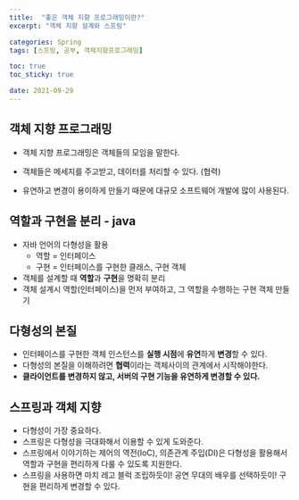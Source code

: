 ```yaml
---
title:  "좋은 객체 지향 프로그래밍이란?"
excerpt: "객체 지향 설계와 스프링"

categories: Spring
tags: [스프링, 공부, 객체지향프로그래밍]

toc: true
toc_sticky: true

date: 2021-09-29
---
```


## 객체 지향 프로그래밍

- 객체 지향 프로그래밍은 객체들의 모임을 말한다.

- 객체들은 메세지를 주고받고, 데이터를 처리할 수 있다. (협력)

- 유연하고 변경이 용이하게 만들기 때문에 대규모 소프트웨어 개발에 많이 사용된다.



## 역할과 구현을 분리 - java

- 자바 언어의 다형성을 활용
  - 역할 = 인터페이스
  - 구현 = 인터페이스를 구현한 클래스, 구현 객체
- 객체를 설계할 때 **역할**과 **구현**을 명확히 분리
- 객체 설계시 역할(인터페이스)을 먼저 부여하고, 그 역할을 수행하는 구현 객체 만들기



## 다형성의 본질

- 인터페이스를 구현한 객체 인스턴스를 **실행 시점**에 **유연**하게 **변경**할 수 있다.
- 다형성의 본질을 이해하려면 **협력**이라는 객체사이의 관계에서 시작해야한다.
- **클라이언트를 변경하지 않고, 서버의 구현 기능을 유연하게 변경할 수 있다.**



## 스프링과 객체 지향

- 다형성이 가장 중요하다.
- 스프링은 다형성을 극대화해서 이용할 수 있게 도와준다.
- 스프링에서 이야기하는 제어의 역전(IoC), 의존관계 주입(DI)은 다형성을 활용해서 역할과 구현을 편리하게 다룰 수 있도록 지원한다.
- 스프링을 사용하면 마치 레고 블럭 조립하듯이! 공연 무대의 배우를 선택하듯이! 구현을 편리하게 변경할 수 있다.
